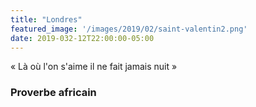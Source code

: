 ```yaml
---
title: "Londres"
featured_image: '/images/2019/02/saint-valentin2.png'
date: 2019-032-12T22:00:00-05:00
---
```



« Là où l'on s'aime il ne fait jamais nuit »

### Proverbe africain